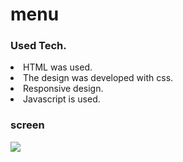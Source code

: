# menu

### Used Tech.
<li>HTML was used.</li>
<li>The design was developed with css.</li>
<li>Responsive design.</li>
<li>Javascript is used.</li>

### screen
![](screen.gif)